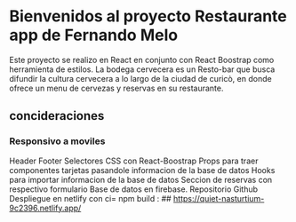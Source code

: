 # Bienvenidos al proyecto Restaurante app de Fernando Melo

Este proyecto se realizo en React en conjunto con React Boostrap como herramienta de estilos.
La bodega cervecera es un Resto-bar que busca difundir la cultura cervecera a lo largo de la ciudad de curicò, en donde ofrece un menu de cervezas y reservas en su restaurante.

## concideraciones

### Responsivo a moviles
Header
Footer
Selectores CSS con React-Boostrap
Props para traer componentes tarjetas pasandole informacion de la base de datos
Hooks para importar informacion de la base de datos
Seccion de reservas con respectivo formulario
Base de datos en firebase.
Repositorio Github
Despliegue en netlify con ci= npm build : ## https://quiet-nasturtium-9c2396.netlify.app/
